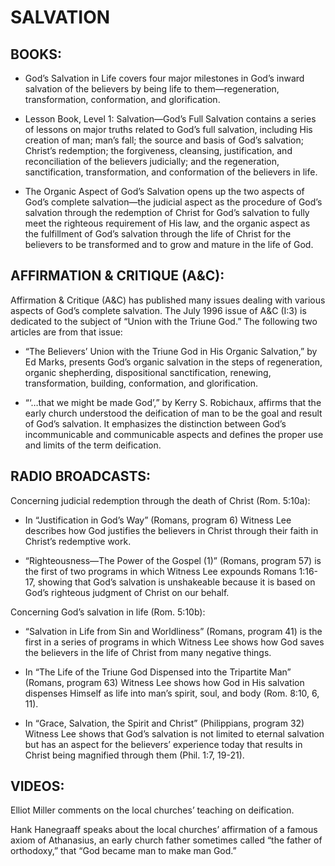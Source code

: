 # SALVATION

## BOOKS:

* God’s Salvation in Life covers four major milestones in God’s inward salvation of the believers by being life to them—regeneration, transformation, conformation, and glorification.

* Lesson Book, Level 1: Salvation—God’s Full Salvation contains a series of lessons on major truths related to God’s full salvation, including His creation of man; man’s fall; the source and basis of God’s salvation; Christ’s redemption; the forgiveness, cleansing, justification, and reconciliation of the believers judicially; and the regeneration, sanctification, transformation, and conformation of the believers in life.

* The Organic Aspect of God’s Salvation opens up the two aspects of God’s complete salvation—the judicial aspect as the procedure of God’s salvation through the redemption of Christ for God’s salvation to fully meet the righteous requirement of His law, and the organic aspect as the fulfillment of God’s salvation through the life of Christ for the believers to be transformed and to grow and mature in the life of God.

## AFFIRMATION & CRITIQUE (A&C):

Affirmation & Critique (A&C) has published many issues dealing with various aspects of God’s complete salvation. The July 1996 issue of A&C (I:3) is dedicated to the subject of “Union with the Triune God.” The following two articles are from that issue:

* “The Believers’ Union with the Triune God in His Organic Salvation,” by Ed Marks, presents God’s organic salvation in the steps of regeneration, organic shepherding, dispositional sanctification, renewing, transformation, building, conformation, and glorification.

* “‘…that we might be made God’,” by Kerry S. Robichaux, affirms that the early church understood the deification of man to be the goal and result of God’s salvation. It emphasizes the distinction between God’s incommunicable and communicable aspects and defines the proper use and limits of the term deification.

## RADIO BROADCASTS:

Concerning judicial redemption through the death of Christ (Rom. 5:10a):

* In “Justification in God’s Way” (Romans, program 6) Witness Lee describes how God justifies the believers in Christ through their faith in Christ’s redemptive work.

* “Righteousness—The Power of the Gospel (1)” (Romans, program 57) is the first of two programs in which Witness Lee expounds Romans 1:16-17, showing that God’s salvation is unshakeable because it is based on God’s righteous judgment of Christ on our behalf.

Concerning God’s salvation in life (Rom. 5:10b):

* “Salvation in Life from Sin and Worldliness” (Romans, program 41) is the first in a series of programs in which Witness Lee shows how God saves the believers in the life of Christ from many negative things.

* In “The Life of the Triune God Dispensed into the Tripartite Man” (Romans, program 63) Witness Lee shows how God in His salvation dispenses Himself as life into man’s spirit, soul, and body (Rom. 8:10, 6, 11).

* In “Grace, Salvation, the Spirit and Christ” (Philippians, program 32) Witness Lee shows that God’s salvation is not limited to eternal salvation but has an aspect for the believers’ experience today that results in Christ being magnified through them (Phil. 1:7, 19-21).

## VIDEOS:

Elliot Miller comments on the local churches’ teaching on deification.

Hank Hanegraaff speaks about the local churches’ affirmation of a famous axiom of Athanasius, an early church father sometimes called “the father of orthodoxy,” that “God became man to make man God.”